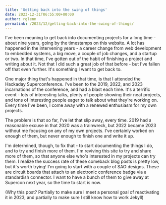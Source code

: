 ```yaml
---
title: 'Getting back into the swing of things'
date: 2023-12-31T06:55:00+00:00
author: rglenn
permalink: /2023/12/getting-back-into-the-swing-of-things/
---
```

I've been meaning to get back into documenting projects for a long time - about nine years, going by the timestamps on this website. A lot has happened in the intervening years - a career change from web development to embedded systems, a big move, a couple of job changes, and a startup or two. In that time, I've gotten out of the habit of finishing a project and writing about it. Not that I did such a great job of that before - but I've fallen off that even further. It's something I want to get back to.

One major thing that's happened in that time, is that I attended the Hackaday Superconference. I've been to the 2019, 2022, and 2023 incarnations of the conference, and had a blast each time. It's a terrific event - lots of interesting talks, plenty of people showing their neat projects, and tons of interesting people eager to talk about what they're working on. Every time I've been, I come away with a renewed enthusiasm for my own projects.

The problem is that so far, I've let that slip away, every time. 2019 had a reasonable excuse in that 2020 was a trainwreck, but 2022 became 2023 without me focusing on any of my own projects. I've certainly worked on enough of them, but never enough to finish one and write it up.

I'm determined, though, to fix that - to start documenting the things I do, and to try and finish more of them. I'm reviving this site to try and share more of them, so that anyone else who's interested in my projects can try them. I realize the success rate of these comeback blog posts is pretty low, but it's worth trying! I'm going to start with a couple of SAO designs. These are circuit boards that attach to an electronic conference badge via a standardish connector. I want to have a bunch of them to give away at Supercon next year, so the time to start is now.

(Why this post? Partially to make sure I meet a personal goal of reactivating it in 2023, and partially to make sure I still know how to work Jekyll)
